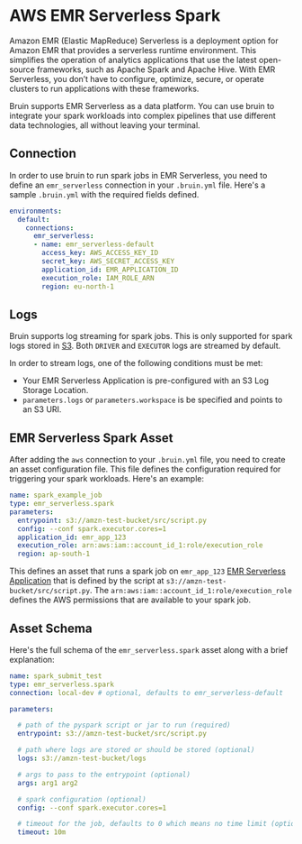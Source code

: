 # AWS EMR Serverless Spark
Amazon EMR (Elastic MapReduce) Serverless is a deployment option for Amazon EMR that provides a serverless runtime environment. This simplifies the operation of analytics applications that use the latest open-source frameworks, such as Apache Spark and Apache Hive. With EMR Serverless, you don’t have to configure, optimize, secure, or operate clusters to run applications with these frameworks.

Bruin supports EMR Serverless as a data platform. You can use bruin to integrate your spark workloads into complex pipelines that use different data technologies, all without leaving your terminal. 

## Connection

In order to use bruin to run spark jobs in EMR Serverless, you need to define an `emr_serverless` connection in your `.bruin.yml` file. Here's a sample `.bruin.yml` with the required fields defined.

```yaml 
environments:
  default:
    connections:
      emr_serverless:
      - name: emr_serverless-default
        access_key: AWS_ACCESS_KEY_ID
        secret_key: AWS_SECRET_ACCESS_KEY
        application_id: EMR_APPLICATION_ID
        execution_role: IAM_ROLE_ARN
        region: eu-north-1

```

## Logs
Bruin supports log streaming for spark jobs. This is only supported for spark logs stored in [S3](https://docs.aws.amazon.com/emr/latest/EMR-Serverless-UserGuide/logging.html#jobs-log-storage-s3-buckets). Both `DRIVER` and `EXECUTOR` logs are streamed by default.

In order to stream logs, one of the following conditions must be met:
* Your EMR Serverless Application is pre-configured with an S3 Log Storage Location. 
* `parameters.logs` or `parameters.workspace` is be specified and points to an S3 URI.

## EMR Serverless Spark Asset

After adding the `aws` connection to your `.bruin.yml` file, you need to create an asset configuration file. This file defines the configuration required for triggering your spark workloads. Here's an example:
```yaml
name: spark_example_job
type: emr_serverless.spark
parameters:
  entrypoint: s3://amzn-test-bucket/src/script.py
  config: --conf spark.executor.cores=1
  application_id: emr_app_123
  execution_role: arn:aws:iam::account_id_1:role/execution_role
  region: ap-south-1
```

This defines an asset that runs a spark job on `emr_app_123` [EMR Serverless Application](https://docs.aws.amazon.com/emr/latest/EMR-Serverless-UserGuide/emr-serverless.html) that is defined by the script at `s3://amzn-test-bucket/src/script.py`. The `arn:aws:iam::account_id_1:role/execution_role` defines the AWS permissions that are available to your spark job. 



## Asset Schema

Here's the full schema of the `emr_serverless.spark` asset along with a brief explanation:
```yaml
name: spark_submit_test
type: emr_serverless.spark
connection: local-dev # optional, defaults to emr_serverless-default

parameters:

  # path of the pyspark script or jar to run (required)
  entrypoint: s3://amzn-test-bucket/src/script.py   

  # path where logs are stored or should be stored (optional)
  logs: s3://amzn-test-bucket/logs

  # args to pass to the entrypoint (optional)
  args: arg1 arg2

  # spark configuration (optional)
  config: --conf spark.executor.cores=1

  # timeout for the job, defaults to 0 which means no time limit (optional)
  timeout: 10m

```